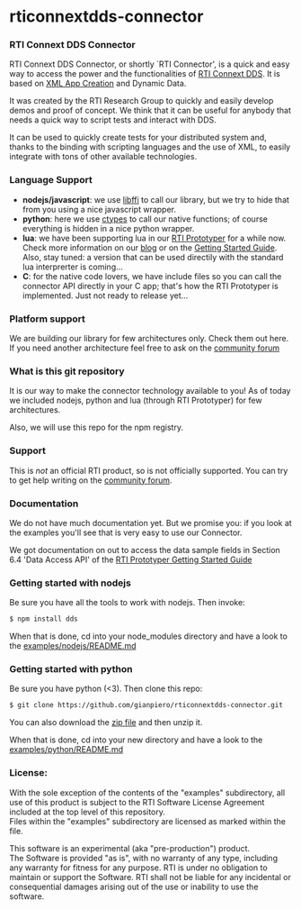 rticonnextdds-connector
========

### RTI Connext DDS Connector
RTI Connext DDS Connector, or shortly `RTI Connector', is a quick and easy
way to access the power and the functionalities of [RTI Connext DDS](http://www.rti.com/products/index.html).
It is based on [XML App Creation](https://community.rti.com/rti-doc/510/ndds.5.1.0/doc/pdf/RTI_CoreLibrariesAndUtilities_XML_AppCreation_GettingStarted.pdf) and Dynamic Data. 

It was created by the RTI Research Group to quickly and easily develop demos
and proof of concept. We think that it can be useful for anybody that needs
a quick way to script tests and interact with DDS. 

It can be used to quickly create tests for your distributed system and, thanks 
to the binding with scripting languages and the use of XML, to easily integrate
with tons of other available technologies. 

### Language Support

 * **nodejs/javascript**: we use [libffi](https://github.com/node-ffi/node-ffi) to call our library, but we try to hide 
that from you using a nice javascript wrapper. 
 * **python**: here we use [ctypes](https://docs.python.org/2/library/ctypes.html) to call our native functions; of course 
everything is hidden in a nice python wrapper. 
 * **lua**: we have been supporting lua in our [RTI Prototyper](https://community.rti.com/downloads/experimental/rti-prototyper-with-lua) for a while now.
Check more information on our [blog](http://blogs.rti.com/tag/lua/) or on the [Getting Started Guide](https://community.rti.com/rti-doc/510/ndds.5.1.0/doc/pdf/RTI_CoreLibrariesAndUtilities_Prototyper_GettingStarted.pdf). Also, stay tuned: a version that can be used
directily with the standard lua interprerter is coming...
 * **C**: for the native code lovers, we have include files so you can call the 
connector API directly in your C app; that's how the RTI Prototyper is 
implemented. Just not ready to release yet...

### Platform support
We are building our library for few architectures only. Check them out here. If you need another architecture
feel free to ask on the [community forum](https://community.rti.com/forums/technical-questions)


### What is this git repository
It is our way to make the connector technology available to you! 
As of today we included nodejs, python and lua (through RTI Prototyper) for few
architectures. 

Also, we will use this repo for the npm registry. 

### Support
This is *not* an official RTI product, so is not officially supported. You can 
try to get help writing on the [community forum](https://community.rti.com/forums/technical-questions). 

### Documentation
We do not have much documentation yet. But we promise you: if you look at the 
examples you'll see that is very easy to use our Connector. 

We got documentation on out to access the data sample fields in Section 6.4 'Data Access API' of the 
[RTI Prototyper Getting Started Guide](https://community.rti.com/rti-doc/510/ndds.5.1.0/doc/pdf/RTI_CoreLibrariesAndUtilities_Prototyper_GettingStarted.pdf)  

### Getting started with nodejs
Be sure you have all the tools to work with nodejs. Then invoke:

``` bash
$ npm install dds
```

When that is done, cd into your node_modules directory and have a look to the [examples/nodejs/README.md](examples/nodejs/README.md)
### Getting started with python
Be sure you have python (<3). Then clone this repo:

``` bash
$ git clone https://github.com/gianpiero/rticonnextdds-connector.git
```

You can also download the [zip file](https://github.com/gianpiero/rticonnextdds-connector/archive/master.zip) 
and then unzip it.

When that is done, cd into your new directory and have a look to the [examples/python/README.md](https://github.com/gianpiero/rticonnextdds-connector/tree/master/examples/python/README.md)

### License:
With the sole exception of the contents of the "examples" subdirectory, all use
of this product is subject to the RTI Software License Agreement included at 
the top level of this repository.  
Files within the "examples" subdirectory are licensed as marked within the file.

This software is an experimental (aka "pre-production") product.  
The Software is provided "as is", with no warranty of any type, including any 
warranty for fitness for any purpose. RTI is under no obligation to maintain or
support the Software. 
RTI shall not be liable for any incidental or consequential damages arising out
of the use or inability to use the software. 
